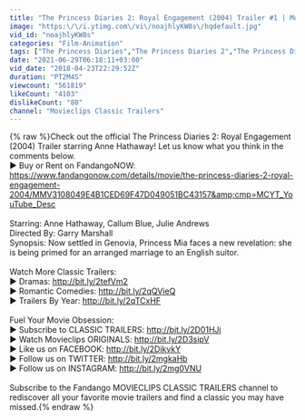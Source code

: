 ```yaml
---
title: "The Princess Diaries 2: Royal Engagement (2004) Trailer #1 | Movieclips Classic Trailers"
image: "https:\/\/i.ytimg.com\/vi\/noajhlyKW8s\/hqdefault.jpg"
vid_id: "noajhlyKW8s"
categories: "Film-Animation"
tags: ["The Princess Diaries","The Princess Diaries 2","The Princess Diaries Trailer"]
date: "2021-06-29T06:18:11+03:00"
vid_date: "2018-04-23T22:29:52Z"
duration: "PT2M4S"
viewcount: "561819"
likeCount: "4103"
dislikeCount: "80"
channel: "Movieclips Classic Trailers"
---
```

{% raw %}Check out the official The Princess Diaries 2: Royal Engagement (2004) Trailer starring Anne Hathaway! Let us know what you think in the comments below.<br />► Buy or Rent on FandangoNOW: <a rel="nofollow" target="blank" href="https://www.fandangonow.com/details/movie/the-princess-diaries-2-royal-engagement-2004/MMV3108049E4B1CED69F47D049051BC43157&amp;cmp=MCYT_YouTube_Desc">https://www.fandangonow.com/details/movie/the-princess-diaries-2-royal-engagement-2004/MMV3108049E4B1CED69F47D049051BC43157&amp;cmp=MCYT_YouTube_Desc</a> <br /><br />Starring: Anne Hathaway, Callum Blue, Julie Andrews<br />Directed By: Garry Marshall<br />Synopsis: Now settled in Genovia, Princess Mia faces a new revelation: she is being primed for an arranged marriage to an English suitor.<br /><br />Watch More Classic Trailers: <br />► Dramas: <a rel="nofollow" target="blank" href="http://bit.ly/2tefVm2">http://bit.ly/2tefVm2</a><br />► Romantic Comedies: <a rel="nofollow" target="blank" href="http://bit.ly/2qQVieQ">http://bit.ly/2qQVieQ</a><br />► Trailers By Year: <a rel="nofollow" target="blank" href="http://bit.ly/2qTCxHF">http://bit.ly/2qTCxHF</a><br /><br />Fuel Your Movie Obsession: <br />► Subscribe to CLASSIC TRAILERS: <a rel="nofollow" target="blank" href="http://bit.ly/2D01HJi">http://bit.ly/2D01HJi</a><br />► Watch Movieclips ORIGINALS: <a rel="nofollow" target="blank" href="http://bit.ly/2D3sipV">http://bit.ly/2D3sipV</a><br />► Like us on FACEBOOK: <a rel="nofollow" target="blank" href="http://bit.ly/2DikvkY">http://bit.ly/2DikvkY</a> <br />► Follow us on TWITTER: <a rel="nofollow" target="blank" href="http://bit.ly/2mgkaHb">http://bit.ly/2mgkaHb</a><br />► Follow us on INSTAGRAM: <a rel="nofollow" target="blank" href="http://bit.ly/2mg0VNU">http://bit.ly/2mg0VNU</a><br /><br />Subscribe to the Fandango MOVIECLIPS CLASSIC TRAILERS channel to rediscover all your favorite movie trailers and find a classic you may have missed.{% endraw %}
